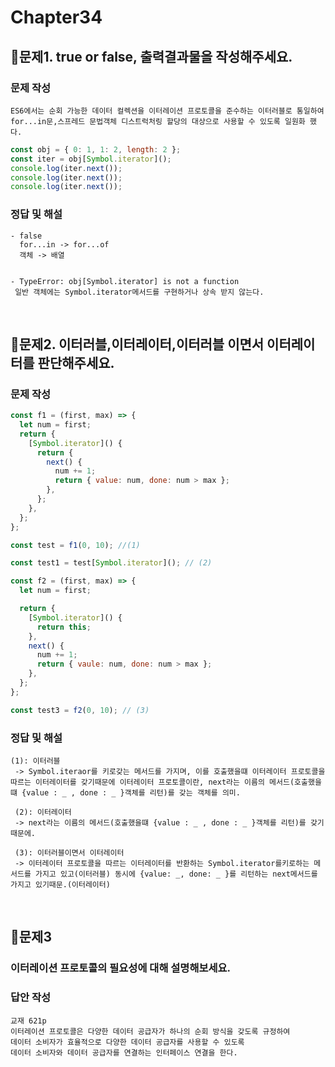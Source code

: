 # Chapter34

## 📌문제1. true or false, 출력결과물을 작성해주세요.

### 문제 작성

```
ES6에서는 순회 가능한 데이터 컬렉션을 이터레이션 프로토콜을 준수하는 이터러블로 통일하여 for...in문,스프레드 문법객체 디스트럭처링 할당의 대상으로 사용할 수 있도록 일원화 했다.
```

```js
const obj = { 0: 1, 1: 2, length: 2 };
const iter = obj[Symbol.iterator]();
console.log(iter.next());
console.log(iter.next());
console.log(iter.next());
```

### 정답 및 해설

```
- false
  for...in -> for...of
  객체 -> 배열


- TypeError: obj[Symbol.iterator] is not a function
 일반 객체에는 Symbol.iterator메서드를 구현하거나 상속 받지 않는다.
```

<br>

## 📌문제2. 이터러블,이터레이터,이터러블 이면서 이터레이터를 판단해주세요.

### 문제 작성

```js
const f1 = (first, max) => {
  let num = first;
  return {
    [Symbol.iterator]() {
      return {
        next() {
          num += 1;
          return { value: num, done: num > max };
        },
      };
    },
  };
};

const test = f1(0, 10); //(1)

const test1 = test[Symbol.iterator](); // (2)

const f2 = (first, max) => {
  let num = first;

  return {
    [Symbol.iterator]() {
      return this;
    },
    next() {
      num += 1;
      return { vaule: num, done: num > max };
    },
  };
};

const test3 = f2(0, 10); // (3)
```

### 정답 및 해설

```
(1): 이터러블
 -> Symbol.iteraor를 키로갖는 메서드를 가지며, 이를 호출했을떄 이터레이터 프로토콜을 따르는 이터레이터를 갖기때문에 이터레이터 프로토콜이란, next라는 이름의 메서드(호출했을떄 {value : _ , done : _ }객체를 리턴)를 갖는 객체를 의미.

 (2): 이터레이터
 -> next라는 이름의 메서드(호출했을떄 {value : _ , done : _ }객체를 리턴)를 갖기 때문에.

 (3): 이터러블이면서 이터레이터
 -> 이터레이터 프로토콜을 따르는 이터레이터를 반환하는 Symbol.iterator를키로하는 메서드를 가지고 있고(이터러블) 동시에 {value: _, done: _ }를 리턴하는 next메서드를 가지고 있기때문.(이터레이터)
```

<br>

## 📌문제3

### 이터레이션 프로토콜의 필요성에 대해 설명해보세요.

### 답안 작성

```
교재 621p
이터레이션 프로토콜은 다양한 데이터 공급자가 하나의 순회 방식을 갖도록 규정하여
데이터 소비자가 효율적으로 다양한 데이터 공급자를 사용할 수 있도록
데이터 소비자와 데이터 공급자를 연결하는 인터페이스 연결을 한다.
```

<br>
